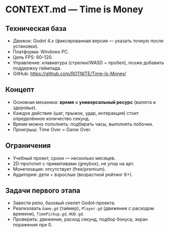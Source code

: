 # CONTEXT.md — Time is Money

## Техническая база
- Движок: Godot 4.x (фиксированная версия — указать точную после установки).
- Платформа: Windows PC.
- Цель FPS: 60–120.
- Управление: клавиатура (стрелки/WASD + пробел), позже добавить поддержку геймпада.
- GitHub: https://github.com/ROTNITE/Time-Is-Money/

## Концепт
- Основная механика: **время = универсальный ресурс** (валюта и здоровье).
- Каждое действие (шаг, прыжок, удар, интеракция) стоит определённое количество секунд.
- Время можно пополнять: подбирать часы, выполнять побочки.
- Проигрыш: Time Over = Game Over.

## Ограничения
- Учебный проект, сроки — несколько месяцев.
- 2D-прототип с примитивами (greybox), не упор на арт.
- Монетизация: отсутствует (free/premium).
- Аудитория: дети + взрослые (возрастной рейтинг 6+).

## Задачи первого этапа
- Завести репо, базовый скелет Godot-проекта.
- Реализовать `Game.gd` (таймер), `Player.gd` (движение с расходом времени), `TimePickup.gd`, `HUD.gd`.
- Проверить: движение, расход секунд, подбор бонуса, экран поражения при 0.

